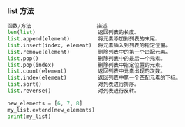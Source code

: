 <!--
 * @Author: feng 1804831168@qq.com
 * @Date: 2024-07-10 11:44:50
 * @LastEditors: feng 1804831168@qq.com
 * @LastEditTime: 2025-02-12 14:32:52
 * @Description:
 * Copyright (c) 2025 by Feng, All Rights Reserved.
-->

### list 方法

```py
函数/方法	                  描述
len(list)	                 返回列表的长度。
list.append(element)	     将元素添加到列表的末尾。
list.insert(index, element)	 将元素插入到列表的指定位置。
list.remove(element)	     删除列表中的第一个匹配元素。
list.pop()	                 删除列表中的最后一个元素。
list.pop(index)	             删除列表中指定位置的元素。
list.count(element)	         返回列表中元素出现的次数。
list.index(element)	         返回列表中第一个匹配元素的下标。
list.sort()	                 对列表进行排序。
list.reverse()	             对列表进行反转。

new_elements = [6, 7, 8]
my_list.extend(new_elements)
print(my_list)
```

